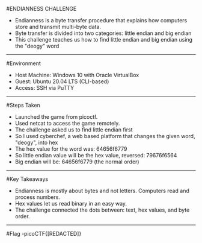 #ENDIANNESS CHALLENGE
- Endianness is a byte transfer procedure that explains how computers store and transmit multi-byte data.
- Byte transfer is divided into two categories: little endian and big endian
- This challenge teaches us how to find little endian and big endian using the "deogy" word
---



#Environment
- Host Machine: Windows 10 with Oracle VirtualBox
- Guest: Ubuntu 20.04 LTS (CLI-based)
- Access: SSH via PuTTY
---



#Steps Taken
- Launched the game from picoctf.
- Used netcat to access the game remotely.
- The challenge asked us to find little endian first
- So I used cyberchef, a web based platform that changes the given word, "deogy",  into hex
- The hex value for the word was: 64656f6779
- So little endian value will be the hex value, reversed: 79676f6564
- Big endian will be: 64656f6779 (the normal order)
---



#Key Takeaways
- Endianness is mostly about bytes and not letters. Computers read and process numbers.
- Hex values let us read binary in an easy way.
- The challenge connected the dots between: text, hex values, and byte order.
---


#Flag
-picoCTF{[REDACTED]}
